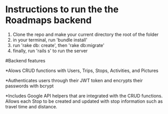 # Instructions to run the the Roadmaps backend

1. Clone the repo and make your current directory the root of the folder
2. in your terminal, run 'bundle install'
3. run 'rake db: create', then 'rake db:migrate'
4. finally, run 'rails s' to run the server


#Backend features

*Alows CRUD functions with Users, Trips, Stops, Activities, and Pictures

*Authenticates users through their JWT token and encrypts their passwords with bcrypt

*Includes Google API helpers that are integrated with the CRUD functions. Allows each Stop to be created and updated with stop information such as travel time and distance.
